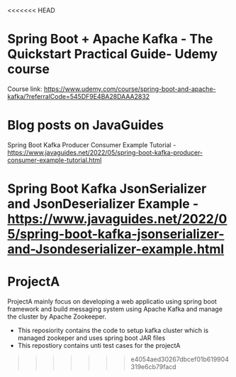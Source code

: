 <<<<<<< HEAD
# Spring Boot + Apache Kafka - The Quickstart Practical Guide- Udemy course

Course link: https://www.udemy.com/course/spring-boot-and-apache-kafka/?referralCode=545DF9E4BA28DAAA2832

# Blog posts on JavaGuides
Spring Boot Kafka Producer Consumer Example Tutorial - https://www.javaguides.net/2022/05/spring-boot-kafka-producer-consumer-example-tutorial.html

Spring Boot Kafka JsonSerializer and JsonDeserializer Example - https://www.javaguides.net/2022/05/spring-boot-kafka-jsonserializer-and-Jsondeserializer-example.html
=======
# ProjectA

ProjectA mainly focus on developing a web applicatio using spring boot framework and build messaging system using Apache Kafka and manage the cluster by Apache Zookeeper.

- This reposiority contains the code to setup kafka cluster which is managed zookeper and uses spring boot JAR files 
- This repostiory contains unti test cases for the projectA


>>>>>>> e4054aed30267dbcef01b619904319e6cb79facd
